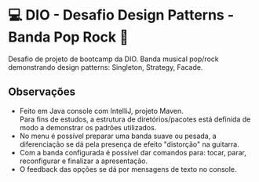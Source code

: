 # 💻 DIO - Desafio Design Patterns - Banda Pop Rock :guitar:

Desafio de projeto de bootcamp da DIO. Banda musical pop/rock demonstrando design patterns: Singleton, Strategy, Facade.

## Observações

* Feito em Java console com IntelliJ, projeto Maven.  
Para fins de estudos, a estrutura de diretórios/pacotes está definida de modo a demonstrar os padrões utilizados.
* No menu é possível preparar uma banda suave ou pesada, a diferenciação se dá pela presença de efeito "distorção" na guitarra.
* Com a banda configurada é possível dar comandos para: tocar, parar, reconfigurar e finalizar a apresentação.
* O feedback das opções se dá por mensagens de texto no console.
